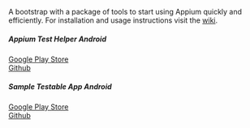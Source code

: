 A bootstrap with a package of tools to start using Appium quickly and efficiently. For installation and usage instructions visit the [wiki](https://github.com/KamilSucharski/appium_suite/wiki).  
  
##### Appium Test Helper Android
[Google Play Store](https://play.google.com/store/apps/details?id=com.sengami.appium_test_helper_android)  
[Github](https://github.com/KamilSucharski/appium_test_helper_android)  
  
##### Sample Testable App Android  
[Google Play Store](https://play.google.com/store/apps/details?id=com.sengami.sample_testable_app_android)  
[Github](https://github.com/KamilSucharski/sample_testable_app_android)